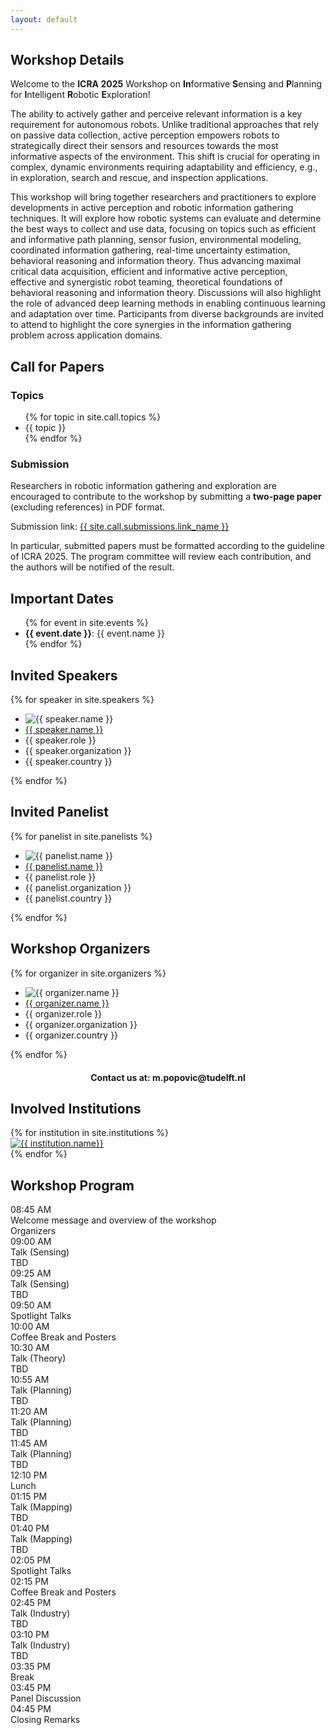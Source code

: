 ```yaml
---
layout: default
---
```


<div class="content-section">
<div class="inline-wrapper">
<h2 id="workshop-details">Workshop Details</h2>

<p>
Welcome to the <b>ICRA 2025</b> Workshop on <b>In</b>formative <b>S</b>ensing and <b>P</b>lanning for <b>I</b>ntelligent <b>R</b>obotic <b>E</b>xploration!
</p>

<p>
The ability to actively gather and perceive relevant information is a key requirement for autonomous robots.
Unlike traditional approaches that rely on passive data collection, active perception empowers robots to strategically direct their sensors and resources towards the most informative aspects of the environment.
This shift is crucial for operating in complex, dynamic environments requiring adaptability and efficiency, e.g., in exploration, search and rescue, and inspection applications. 
</p>

<p>
This workshop will bring together researchers and practitioners to explore developments in active perception and robotic information gathering techniques.
It will explore how robotic systems can evaluate and determine the best ways to collect and use data, focusing on topics such as efficient and informative path planning, sensor fusion, environmental modeling, coordinated information gathering, real-time uncertainty estimation, behavioral reasoning and information theory. 
Thus advancing maximal critical data acquisition, efficient and informative active perception, effective and synergistic robot teaming, theoretical foundations of behavioral reasoning and information theory. 
Discussions will also highlight the role of advanced deep learning methods in enabling continuous learning and adaptation over time. 
Participants from diverse backgrounds are invited to attend to highlight the core synergies in the information gathering problem across application domains.
</p>

</div>
</div>

<div class="content-section">
<div class="inline-wrapper">
<h2 id="call-for-papers">Call for Papers</h2>

<h3>Topics</h3>

<ul class="default-list">
{% for topic in site.call.topics %}
    <li>{{ topic }}</li>
{% endfor %}
</ul>

<h3>Submission</h3>

<p>
Researchers in robotic information gathering and exploration are 
encouraged to contribute to the workshop by submitting a <b>two-page paper</b> 
(excluding references) in PDF format. 
</p>

<p>
Submission link: <a href="{{ site.call.submissions.url }}">{{ site.call.submissions.link_name }}</a>
</p>

In particular, submitted papers must be formatted according to the 
guideline of ICRA 2025. The program committee will review each 
contribution, and the authors will be notified of the result.

</div>
</div>

<div class="content-section">
<div class="inline-wrapper">
<h2 id="important-dates">Important Dates</h2>

<ul class="default-list">
    {% for event in site.events %}
    <li><b>{{ event.date }}</b>: {{ event.name }}</li>
{% endfor %}
</ul>

</div>
</div>

<div class="content-section">
<div class="inline-wrapper">
<h2 id="invited-speakers">Invited Speakers</h2>

<div class="people-list">
{% for speaker in site.speakers %}
    <div class="single-person">
        <ul>
            <li>
                <img alt="{{ speaker.name }}" src="{{ speaker.photo_url }}">
            </li>
            <li>
                <a href="{{ speaker.url | relative_url }}" target="_blank">{{ speaker.name }}</a>
            </li>
            <li>{{ speaker.role }}</li> 
            <li>{{ speaker.organization }}</li> 
            <li>{{ speaker.country }}</li>
        </ul>
    </div>
{% endfor %}
</div>
</div>
</div>

<div class="content-section">
<div class="inline-wrapper">
<h2 id="invited-panelist">Invited Panelist</h2>

<div class="people-list">
{% for panelist in site.panelists %}
    <div class="single-person">
        <ul>
            <li>
                <img alt="{{ panelist.name }}" src="{{ panelist.photo_url }}">
            </li>
            <li>
                <a href="{{ panelist.url | relative_url }}">{{ panelist.name }}</a>
            </li>
            <li>{{ panelist.role }}</li> 
            <li>{{ panelist.organization }}</li> 
            <li>{{ panelist.country }}</li>
        </ul>
    </div>
{% endfor %}
</div>
</div>
</div>

<div class="content-section">
<div class="inline-wrapper">
<h2 id="workshop-organizers">Workshop Organizers</h2>

<div class="people-list">
{% for organizer in site.organizers %}
    <div class="single-person">
        <ul>
            <li>
                <img alt="{{ organizer.name }}" src="{{ organizer.photo_url }}">
            </li>
            <li>
                <a href="{{ organizer.url | relative_url }}">{{ organizer.name }}</a>
            </li>
            <li>{{ organizer.role }}</li> 
            <li>{{ organizer.organization }}</li> 
            <li>{{ organizer.country }}</li>
        </ul>
    </div>
{% endfor %}
</div>

<span style="font-weight: bold; text-align: center; display: block; margin-top: 20px;">
Contact us at: m.popovic@tudelft.nl
</span>

</div>
</div>

<div class="content-section">
<div class="inline-wrapper">
<h2 id="involved-institutions">Involved Institutions</h2>

<div id="institution-logos">
    {% for institution in site.institutions %}
        <div class="institution-logo">
            <a href="{{ institution.url }}">
                <img alt="{{ institution.name}}" src="{{ institution.logo_url}}">
            </a>
        </div>
    {% endfor %}
</div>
</div>
</div>

<div class="content-section">
<div class="inline-wrapper">
<h2 id="workshop-program">Workshop Program</h2>

<div id="program-table">
    <div class="program-row">
        <div>08:45 AM</div>
        <div>Welcome message and overview of the workshop</div>
        <div>Organizers</div>
    </div>
    <div class="program-row">
        <div>09:00 AM</div>
        <div>Talk (Sensing)</div>
        <div>TBD</div>
    </div>
    <div class="program-row">
        <div>09:25 AM</div>
        <div>Talk (Sensing)</div>
        <div>TBD</div>
    </div>
    <div class="program-row">
        <div>09:50 AM</div>
        <div>Spotlight Talks</div>
        <div></div>
    </div>
    <div class="program-row">
        <div>10:00 AM</div>
        <div>Coffee Break and Posters</div>
        <div></div>
    </div>
    <div class="program-row">
        <div>10:30 AM</div>
        <div>Talk (Theory)</div>
        <div>TBD</div>
    </div>
    <div class="program-row">
        <div>10:55 AM</div>
        <div>Talk (Planning)</div>
        <div>TBD</div>
    </div>
    <div class="program-row">
        <div>11:20 AM</div>
        <div>Talk (Planning)</div>
        <div>TBD</div>
    </div>
    <div class="program-row">
        <div>11:45 AM</div>
        <div>Talk (Planning)</div>
        <div>TBD</div>
    </div>
    <div class="program-row">
        <div>12:10 PM</div>
        <div>Lunch</div>
        <div></div>
    </div>
    <div class="program-row">
        <div>01:15 PM</div>
        <div>Talk (Mapping)</div>
        <div>TBD</div>
    </div>
    <div class="program-row">
        <div>01:40 PM</div>
        <div>Talk (Mapping)</div>
        <div>TBD</div>
    </div>
    <div class="program-row">
        <div>02:05 PM</div>
        <div>Spotlight Talks</div>
        <div></div>
    </div>
    <div class="program-row">
        <div>02:15 PM</div>
        <div>Coffee Break and Posters</div>
        <div></div>
    </div>
    <div class="program-row">
        <div>02:45 PM</div>
        <div>Talk (Industry)</div>
        <div>TBD</div>
    </div>
    <div class="program-row">
        <div>03:10 PM</div>
        <div>Talk (Industry)</div>
        <div>TBD</div>
    </div>
    <div class="program-row">
        <div>03:35 PM</div>
        <div>Break</div>
        <div></div>
    </div>
    <div class="program-row">
        <div>03:45 PM</div>
        <div>Panel Discussion</div>
        <div></div>
    </div>
    <div class="program-row">
        <div>04:45 PM</div>
        <div>Closing Remarks</div>
        <div></div>
    </div>
</div>
</div>
</div>
